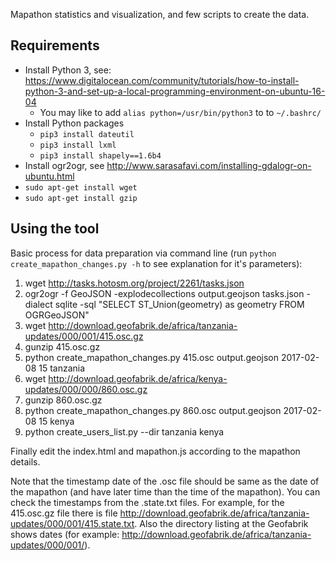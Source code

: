 
Mapathon statistics and visualization, and few scripts to create the data.

## Requirements

* Install Python 3, see: https://www.digitalocean.com/community/tutorials/how-to-install-python-3-and-set-up-a-local-programming-environment-on-ubuntu-16-04
  * You may like to add `alias python=/usr/bin/python3` to to `~/.bashrc/`
* Install Python packages
  * `pip3 install dateutil`
  * `pip3 install lxml`
  * `pip3 install shapely==1.6b4`
* Install ogr2ogr, see http://www.sarasafavi.com/installing-gdalogr-on-ubuntu.html
* `sudo apt-get install wget`
* `sudo apt-get install gzip`

## Using the tool

Basic process for data preparation via command line (run `python create_mapathon_changes.py -h` to see explanation for it's parameters):

1. wget http://tasks.hotosm.org/project/2261/tasks.json
2. ogr2ogr -f GeoJSON -explodecollections output.geojson tasks.json -dialect sqlite -sql "SELECT ST_Union(geometry) as geometry FROM OGRGeoJSON"
3. wget http://download.geofabrik.de/africa/tanzania-updates/000/001/415.osc.gz
4. gunzip 415.osc.gz
5. python create_mapathon_changes.py 415.osc output.geojson 2017-02-08 15 tanzania
6. wget http://download.geofabrik.de/africa/kenya-updates/000/000/860.osc.gz
7. gunzip 860.osc.gz
8. python create_mapathon_changes.py 860.osc output.geojson 2017-02-08 15 kenya
9. python create_users_list.py --dir tanzania kenya

Finally edit the index.html and mapathon.js according to the mapathon details.

Note that the timestamp date of the .osc file should be same as the date of the mapathon (and have later time than the time of the mapathon). You can check the timestamps from the .state.txt files. For example, for the 415.osc.gz file there is file http://download.geofabrik.de/africa/tanzania-updates/000/001/415.state.txt. Also the directory listing at the Geofabrik shows dates (for example: http://download.geofabrik.de/africa/tanzania-updates/000/001/).
